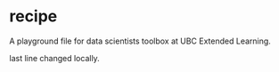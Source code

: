 # recipe
A playground file for data scientists toolbox at UBC Extended Learning.

last line changed locally.
